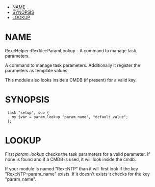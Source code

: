 -   [NAME](#NAME)
-   [SYNOPSIS](#SYNOPSIS)
-   [LOOKUP](#LOOKUP)

# NAME

Rex::Helper::Rexfile::ParamLookup - A command to manage task parameters.

A command to manage task parameters. Additionally it register the parameters as template values.

This module also looks inside a CMDB (if present) for a valid key.

# SYNOPSIS

     task "setup", sub {
       my $var = param_lookup "param_name", "default_value";
     };

# LOOKUP

First *param\_lookup* checks the task parameters for a valid parameter. If none is found and if a CMDB is used, it will look inside the cmdb.

If your module is named "Rex::NTP" than it will first look if the key "Rex::NTP::param\_name" exists. If it doesn't exists it checks for the key "param\_name".
